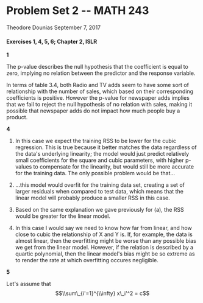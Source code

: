 Problem Set 2 -- MATH 243
================
Theodore Dounias
September 7, 2017

#### Exercises 1, 4, 5, 6; Chapter 2, ISLR

**1**

The p-value describes the null hypothesis that the coefficient is equal to zero, implying no relation between the predictor and the response variable.

In terms of table 3.4, both Radio and TV adds seem to have some sort of relationship with the number of sales, which based on their corresponding coefficients is positive. However the p-value for newspaper adds implies that we fail to reject the null hypothesis of no relation with sales, making it possible that newspaper adds do not impact how much people buy a product.

**4**

1.  In this case we expect the training RSS to be lower for the cubic regression. This is true because it better matches the data regardless of the data's underlying linearity; the model would just predict relatively small coefficients for the square and cubic parameters, with higher p-values to compensate for the linearity, but would still be more accurate for the training data. The only possible problem would be that...

2.  ...this model would overfit for the training data set, creating a set of larger residuals when compared to test data, which means that the linear model will probably produce a smaller RSS in this case.

3.  Based on the same explanation we gave previously for (a), the RSS would be greater for the linear model.

4.  In this case I would say we need to know how far from linear, and how close to cubic the relationship of X and Y is. If, for example, the data is almost linear, then the overfitting might be worse than any possible bias we get from the linear model. However, if the relation is described by a quartic polynomial, then the linear model's bias might be so extreme as to render the rate at which overfitting occures negligible.

**5**

Let's assume that
$$\\sum\_{i'=1}^{\\infty} x\_i'^2 = c$$
